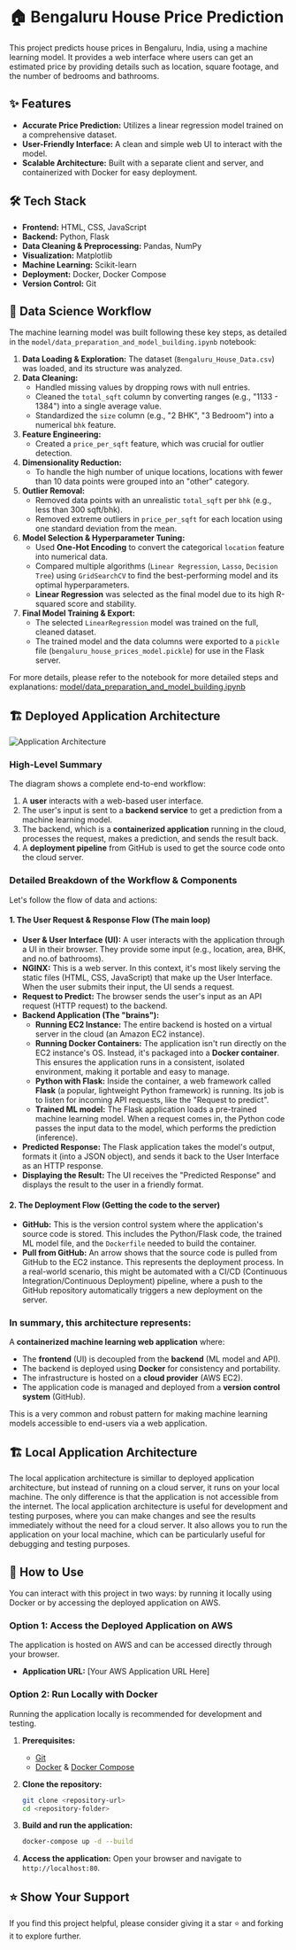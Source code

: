 # 🏠 Bengaluru House Price Prediction

This project predicts house prices in Bengaluru, India, using a machine learning model. It provides a web interface where users can get an estimated price by providing details such as location, square footage, and the number of bedrooms and bathrooms.

## ✨ Features

- **Accurate Price Prediction:** Utilizes a linear regression model trained on a comprehensive dataset.
- **User-Friendly Interface:** A clean and simple web UI to interact with the model.
- **Scalable Architecture:** Built with a separate client and server, and containerized with Docker for easy deployment.

## 🛠️ Tech Stack

- **Frontend:** HTML, CSS, JavaScript
- **Backend:** Python, Flask
- **Data Cleaning & Preprocessing:** Pandas, NumPy
- **Visualization:** Matplotlib
- **Machine Learning:** Scikit-learn
- **Deployment:** Docker, Docker Compose
- **Version Control:** Git

## 🧪 Data Science Workflow

The machine learning model was built following these key steps, as detailed in the `model/data_preparation_and_model_building.ipynb` notebook:

1.  **Data Loading & Exploration:** The dataset (`Bengaluru_House_Data.csv`) was loaded, and its structure was analyzed.
2.  **Data Cleaning:**
    - Handled missing values by dropping rows with null entries.
    - Cleaned the `total_sqft` column by converting ranges (e.g., "1133 - 1384") into a single average value.
    - Standardized the `size` column (e.g., "2 BHK", "3 Bedroom") into a numerical `bhk` feature.
3.  **Feature Engineering:**
    - Created a `price_per_sqft` feature, which was crucial for outlier detection.
4.  **Dimensionality Reduction:**
    - To handle the high number of unique locations, locations with fewer than 10 data points were grouped into an "other" category.
5.  **Outlier Removal:**
    - Removed data points with an unrealistic `total_sqft` per `bhk` (e.g., less than 300 sqft/bhk).
    - Removed extreme outliers in `price_per_sqft` for each location using one standard deviation from the mean.
6.  **Model Selection & Hyperparameter Tuning:**
    - Used **One-Hot Encoding** to convert the categorical `location` feature into numerical data.
    - Compared multiple algorithms (`Linear Regression`, `Lasso`, `Decision Tree`) using `GridSearchCV` to find the best-performing model and its optimal hyperparameters.
    - **Linear Regression** was selected as the final model due to its high R-squared score and stability.
7.  **Final Model Training & Export:**
    - The selected `LinearRegression` model was trained on the full, cleaned dataset.
    - The trained model and the data columns were exported to a `pickle` file (`bengaluru_house_prices_model.pickle`) for use in the Flask server.

For more details, please refer to the notebook for more detailed steps and explanations:
[model/data_preparation_and_model_building.ipynb](model/data_preparation_and_model_building.ipynb)

## 🏗️ Deployed Application Architecture

![Application Architecture](architecture/deployed%20model.png)

### High-Level Summary

The diagram shows a complete end-to-end workflow:
1.  A **user** interacts with a web-based user interface.
2.  The user's input is sent to a **backend service** to get a prediction from a machine learning model.
3.  The backend, which is a **containerized application** running in the cloud, processes the request, makes a prediction, and sends the result back.
4.  A **deployment pipeline** from GitHub is used to get the source code onto the cloud server.

### Detailed Breakdown of the Workflow & Components

Let's follow the flow of data and actions:

#### 1. The User Request & Response Flow (The main loop)

*   **User & User Interface (UI):** A user interacts with the application through a UI in their browser. They provide some input (e.g., location, area, BHK, and no.of bathrooms).
*   **NGINX:** This is a web server. In this context, it's most likely serving the static files (HTML, CSS, JavaScript) that make up the User Interface. When the user submits their input, the UI sends a request.
*   **Request to Predict:** The browser sends the user's input as an API request (HTTP request) to the backend.
*   **Backend Application (The "brains"):**
    *   **Running EC2 Instance:** The entire backend is hosted on a virtual server in the cloud (an Amazon EC2 instance).
    *   **Running Docker Containers:** The application isn't run directly on the EC2 instance's OS. Instead, it's packaged into a **Docker container**. This ensures the application runs in a consistent, isolated environment, making it portable and easy to manage.
    *   **Python with Flask:** Inside the container, a web framework called **Flask** (a popular, lightweight Python framework) is running. Its job is to listen for incoming API requests, like the "Request to predict".
    *   **Trained ML model:** The Flask application loads a pre-trained machine learning model. When a request comes in, the Python code passes the input data to the model, which performs the prediction (inference).
*   **Predicted Response:** The Flask application takes the model's output, formats it (into a JSON object), and sends it back to the User Interface as an HTTP response.
*   **Displaying the Result:** The UI receives the "Predicted Response" and displays the result to the user in a friendly format.

#### 2. The Deployment Flow (Getting the code to the server)

*   **GitHub:** This is the version control system where the application's source code is stored. This includes the Python/Flask code, the trained ML model file, and the `Dockerfile` needed to build the container.
*   **Pull from GitHub:** An arrow shows that the source code is pulled from GitHub to the EC2 instance. This represents the deployment process. In a real-world scenario, this might be automated with a CI/CD (Continuous Integration/Continuous Deployment) pipeline, where a push to the GitHub repository automatically triggers a new deployment on the server.

### In summary, this architecture represents:

A **containerized machine learning web application** where:
*   The **frontend** (UI) is decoupled from the **backend** (ML model and API).
*   The backend is deployed using **Docker** for consistency and portability.
*   The infrastructure is hosted on a **cloud provider** (AWS EC2).
*   The application code is managed and deployed from a **version control system** (GitHub).

This is a very common and robust pattern for making machine learning models accessible to end-users via a web application.

## 🏗️ Local Application Architecture

The local application architecture is simillar to deployed application architecture, but instead of running on a cloud server, it runs on your local machine. The only difference is that the application is not accessible from the internet. The local application architecture is useful for development and testing purposes, where you can make changes and see the results immediately without the need for a cloud server. It also allows you to run the application on your local machine, which can be particularly useful for debugging and testing purposes.

## 🚀 How to Use

You can interact with this project in two ways: by running it locally using Docker or by accessing the deployed application on AWS.

### Option 1: Access the Deployed Application on AWS

The application is hosted on AWS and can be accessed directly through your browser.

-   **Application URL:** [Your AWS Application URL Here]

### Option 2: Run Locally with Docker

Running the application locally is recommended for development and testing.

1.  **Prerequisites:**
    -   [Git](https://git-scm.com/)
    -   [Docker](https://www.docker.com/products/docker-desktop/) & [Docker Compose](https://docs.docker.com/compose/install/)

2.  **Clone the repository:**
    ```bash
    git clone <repository-url>
    cd <repository-folder>
    ```

3.  **Build and run the application:**
    ```bash
    docker-compose up -d --build
    ```

4.  **Access the application:**
    Open your browser and navigate to `http://localhost:80`.


## ⭐ Show Your Support

If you find this project helpful, please consider giving it a star ⭐ and forking it to explore further.
